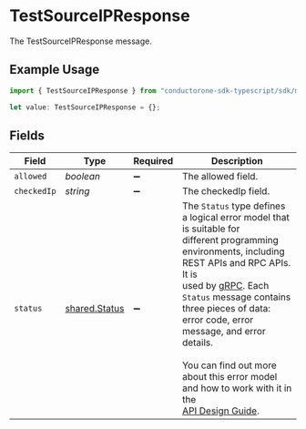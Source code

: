 # TestSourceIPResponse

The TestSourceIPResponse message.

## Example Usage

```typescript
import { TestSourceIPResponse } from "conductorone-sdk-typescript/sdk/models/shared";

let value: TestSourceIPResponse = {};
```

## Fields

| Field                                                                                                                                                                                                                                                                                                                                                                                                                                           | Type                                                                                                                                                                                                                                                                                                                                                                                                                                            | Required                                                                                                                                                                                                                                                                                                                                                                                                                                        | Description                                                                                                                                                                                                                                                                                                                                                                                                                                     |
| ----------------------------------------------------------------------------------------------------------------------------------------------------------------------------------------------------------------------------------------------------------------------------------------------------------------------------------------------------------------------------------------------------------------------------------------------- | ----------------------------------------------------------------------------------------------------------------------------------------------------------------------------------------------------------------------------------------------------------------------------------------------------------------------------------------------------------------------------------------------------------------------------------------------- | ----------------------------------------------------------------------------------------------------------------------------------------------------------------------------------------------------------------------------------------------------------------------------------------------------------------------------------------------------------------------------------------------------------------------------------------------- | ----------------------------------------------------------------------------------------------------------------------------------------------------------------------------------------------------------------------------------------------------------------------------------------------------------------------------------------------------------------------------------------------------------------------------------------------- |
| `allowed`                                                                                                                                                                                                                                                                                                                                                                                                                                       | *boolean*                                                                                                                                                                                                                                                                                                                                                                                                                                       | :heavy_minus_sign:                                                                                                                                                                                                                                                                                                                                                                                                                              | The allowed field.                                                                                                                                                                                                                                                                                                                                                                                                                              |
| `checkedIp`                                                                                                                                                                                                                                                                                                                                                                                                                                     | *string*                                                                                                                                                                                                                                                                                                                                                                                                                                        | :heavy_minus_sign:                                                                                                                                                                                                                                                                                                                                                                                                                              | The checkedIp field.                                                                                                                                                                                                                                                                                                                                                                                                                            |
| `status`                                                                                                                                                                                                                                                                                                                                                                                                                                        | [shared.Status](../../../sdk/models/shared/status.md)                                                                                                                                                                                                                                                                                                                                                                                           | :heavy_minus_sign:                                                                                                                                                                                                                                                                                                                                                                                                                              | The `Status` type defines a logical error model that is suitable for<br/> different programming environments, including REST APIs and RPC APIs. It is<br/> used by [gRPC](https://github.com/grpc). Each `Status` message contains<br/> three pieces of data: error code, error message, and error details.<br/><br/> You can find out more about this error model and how to work with it in the<br/> [API Design Guide](https://cloud.google.com/apis/design/errors). |